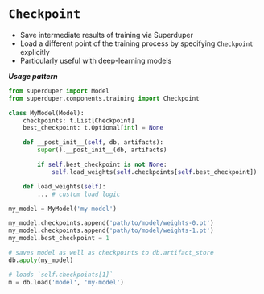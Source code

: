 # `Checkpoint`

- Save intermediate results of training via Superduper
- Load a different point of the training process by specifying `Checkpoint` explicitly
- Particularly useful with deep-learning models

***Usage pattern***

```python
from superduper import Model
from superduper.components.training import Checkpoint

class MyModel(Model):
    checkpoints: t.List[Checkpoint]
    best_checkpoint: t.Optional[int] = None

    def __post_init__(self, db, artifacts):
        super().__post_init__(db, artifacts)

        if self.best_checkpoint is not None:
            self.load_weights(self.checkpoints[self.best_checkpoint])

    def load_weights(self):
        ... # custom load logic

my_model = MyModel('my-model')

my_model.checkpoints.append('path/to/model/weights-0.pt')
my_model.checkpoints.append('path/to/model/weights-1.pt')
my_model.best_checkpoint = 1

# saves model as well as checkpoints to db.artifact_store
db.apply(my_model)     

# loads `self.checkpoints[1]`
m = db.load('model', 'my-model')
```